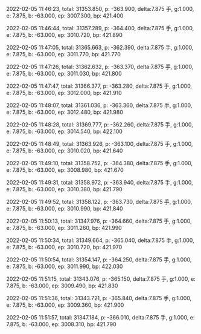 2022-02-05 11:46:23, total: 31353.850, p: -363.900, delta:7.875 手, g:1.000, e: 7.875, b: -63.000, ep: 3007.300, bp: 421.400

2022-02-05 11:46:44, total: 31357.289, p: -364.400, delta:7.875 手, g:1.000, e: 7.875, b: -63.000, ep: 3010.720, bp: 421.890

2022-02-05 11:47:05, total: 31365.663, p: -362.390, delta:7.875 手, g:1.000, e: 7.875, b: -63.000, ep: 3011.770, bp: 421.770

2022-02-05 11:47:26, total: 31362.632, p: -363.370, delta:7.875 手, g:1.000, e: 7.875, b: -63.000, ep: 3011.030, bp: 421.800

2022-02-05 11:47:47, total: 31366.377, p: -363.280, delta:7.875 手, g:1.000, e: 7.875, b: -63.000, ep: 3012.000, bp: 421.910

2022-02-05 11:48:07, total: 31361.036, p: -363.360, delta:7.875 手, g:1.000, e: 7.875, b: -63.000, ep: 3012.480, bp: 421.980

2022-02-05 11:48:28, total: 31369.777, p: -362.260, delta:7.875 手, g:1.000, e: 7.875, b: -63.000, ep: 3014.540, bp: 422.100

2022-02-05 11:48:49, total: 31363.926, p: -363.100, delta:7.875 手, g:1.000, e: 7.875, b: -63.000, ep: 3010.020, bp: 421.640

2022-02-05 11:49:10, total: 31358.752, p: -364.380, delta:7.875 手, g:1.000, e: 7.875, b: -63.000, ep: 3008.980, bp: 421.670

2022-02-05 11:49:31, total: 31358.972, p: -363.940, delta:7.875 手, g:1.000, e: 7.875, b: -63.000, ep: 3010.380, bp: 421.790

2022-02-05 11:49:52, total: 31358.122, p: -363.730, delta:7.875 手, g:1.000, e: 7.875, b: -63.000, ep: 3010.990, bp: 421.840

2022-02-05 11:50:13, total: 31347.976, p: -364.660, delta:7.875 手, g:1.000, e: 7.875, b: -63.000, ep: 3011.260, bp: 421.990

2022-02-05 11:50:34, total: 31349.664, p: -365.040, delta:7.875 手, g:1.000, e: 7.875, b: -63.000, ep: 3010.720, bp: 421.970

2022-02-05 11:50:54, total: 31354.147, p: -364.250, delta:7.875 手, g:1.000, e: 7.875, b: -63.000, ep: 3011.990, bp: 422.030

2022-02-05 11:51:15, total: 31343.076, p: -365.150, delta:7.875 手, g:1.000, e: 7.875, b: -63.000, ep: 3009.490, bp: 421.830

2022-02-05 11:51:36, total: 31343.721, p: -365.840, delta:7.875 手, g:1.000, e: 7.875, b: -63.000, ep: 3009.360, bp: 421.900

2022-02-05 11:51:57, total: 31347.184, p: -366.010, delta:7.875 手, g:1.000, e: 7.875, b: -63.000, ep: 3008.310, bp: 421.790